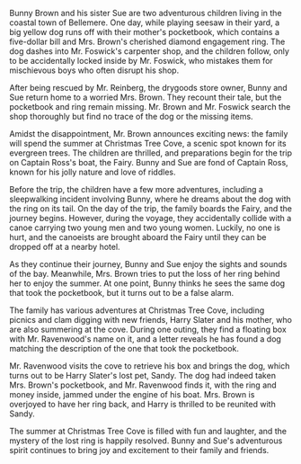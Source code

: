 Bunny Brown and his sister Sue are two adventurous children living in the coastal town of Bellemere. One day, while playing seesaw in their yard, a big yellow dog runs off with their mother's pocketbook, which contains a five-dollar bill and Mrs. Brown's cherished diamond engagement ring. The dog dashes into Mr. Foswick's carpenter shop, and the children follow, only to be accidentally locked inside by Mr. Foswick, who mistakes them for mischievous boys who often disrupt his shop. 

After being rescued by Mr. Reinberg, the drygoods store owner, Bunny and Sue return home to a worried Mrs. Brown. They recount their tale, but the pocketbook and ring remain missing. Mr. Brown and Mr. Foswick search the shop thoroughly but find no trace of the dog or the missing items.

Amidst the disappointment, Mr. Brown announces exciting news: the family will spend the summer at Christmas Tree Cove, a scenic spot known for its evergreen trees. The children are thrilled, and preparations begin for the trip on Captain Ross's boat, the Fairy. Bunny and Sue are fond of Captain Ross, known for his jolly nature and love of riddles.

Before the trip, the children have a few more adventures, including a sleepwalking incident involving Bunny, where he dreams about the dog with the ring on its tail. On the day of the trip, the family boards the Fairy, and the journey begins. However, during the voyage, they accidentally collide with a canoe carrying two young men and two young women. Luckily, no one is hurt, and the canoeists are brought aboard the Fairy until they can be dropped off at a nearby hotel.

As they continue their journey, Bunny and Sue enjoy the sights and sounds of the bay. Meanwhile, Mrs. Brown tries to put the loss of her ring behind her to enjoy the summer. At one point, Bunny thinks he sees the same dog that took the pocketbook, but it turns out to be a false alarm.

The family has various adventures at Christmas Tree Cove, including picnics and clam digging with new friends, Harry Slater and his mother, who are also summering at the cove. During one outing, they find a floating box with Mr. Ravenwood's name on it, and a letter reveals he has found a dog matching the description of the one that took the pocketbook. 

Mr. Ravenwood visits the cove to retrieve his box and brings the dog, which turns out to be Harry Slater's lost pet, Sandy. The dog had indeed taken Mrs. Brown's pocketbook, and Mr. Ravenwood finds it, with the ring and money inside, jammed under the engine of his boat. Mrs. Brown is overjoyed to have her ring back, and Harry is thrilled to be reunited with Sandy.

The summer at Christmas Tree Cove is filled with fun and laughter, and the mystery of the lost ring is happily resolved. Bunny and Sue's adventurous spirit continues to bring joy and excitement to their family and friends.